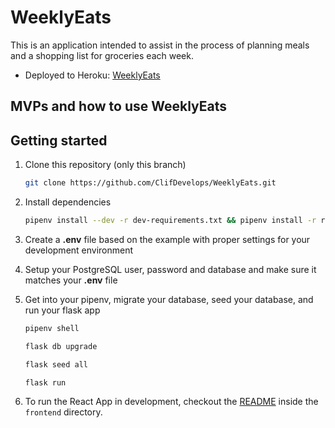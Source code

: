 # WeeklyEats

This is an application intended to assist in the process of planning meals and a shopping list for groceries each week.

- Deployed to Heroku: [WeeklyEats](weeklyeats.herokuapp.com)
## MVPs and how to use WeeklyEats







## Getting started

1. Clone this repository (only this branch)

   ```bash
   git clone https://github.com/ClifDevelops/WeeklyEats.git
   ```

2. Install dependencies

      ```bash
      pipenv install --dev -r dev-requirements.txt && pipenv install -r requirements.txt
      ```

3. Create a **.env** file based on the example with proper settings for your
   development environment
4. Setup your PostgreSQL user, password and database and make sure it matches your **.env** file

5. Get into your pipenv, migrate your database, seed your database, and run your flask app

   ```bash
   pipenv shell
   ```

   ```bash
   flask db upgrade
   ```

   ```bash
   flask seed all
   ```

   ```bash
   flask run
   ```

6. To run the React App in development, checkout the [README](./frontend/README.md) inside the `frontend` directory.


